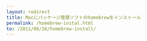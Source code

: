 ```yaml
---
layout: redirect 
title: Macにパッケージ管理ソフトのhomebrewをインストール
permalink: /homebrew-instal.html
to: /2011/08/16/homebrew-install/
---
```

